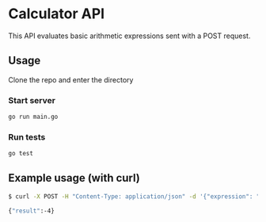 # Calculator API
This API evaluates basic arithmetic expressions sent with a POST request.

## Usage
Clone the repo and enter the directory
### Start server
```bash
go run main.go
```

### Run tests
```bash
go test
```

## Example usage (with curl)
```bash
$ curl -X POST -H "Content-Type: application/json" -d '{"expression": "-1 * (2 * 6 / 3)"}' http://127.0.0.1:8000/api/calc/

{"result":-4}
```
